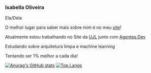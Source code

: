 ### Isabella Oliveira

Ela/Dela

O melhor lugar para saber mais sobre mim é no meu [site](https://isabellaoliveira.dev)!

Atualmente estou trabalhando no Site da [UJL](https://www.instagram.com/ujliberdade/) junto com [Agentes.Dev](https://www.linkedin.com/company/agentesdev/)

Estudando sobre arquitetura limpa e machine learning 

Tentando ser 1% melhor a cada dia!

[![Anurag's GitHub stats](https://github-readme-stats.vercel.app/api?username=B3ella&theme=tokyonight)](https://github.com/B3ella)
[![Top Langs](https://github-readme-stats.vercel.app/api/top-langs/?username=B3ella&theme=tokyonight)](https://github.com/B3ella)
